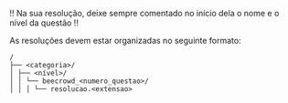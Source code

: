 !! Na sua resolução, deixe sempre comentado no início dela o nome e o nível da questão !! 

As resoluções devem estar organizadas no seguinte formato:

```
/
├── <categoria>/
│ ├── <nível>/
│ │ └── beecrowd_<numero_questao>/
│ │ │ └── resolucao.<extensao>
```
